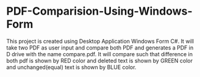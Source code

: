 # PDF-Comparision-Using-Windows-Form
This project is created using Desktop Application Windows Form C#. It will take two PDF as user input and compare both PDF and generates a PDF in D drive with the name compare.pdf. It will compare such that difference in both pdf is shown by RED color and deleted text is shown by GREEN color and unchanged(equal) text is shown by BLUE color.
